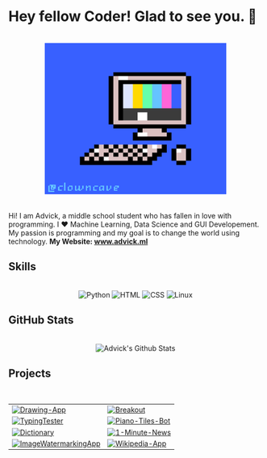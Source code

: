 <h1> Hey fellow Coder! Glad to see you. 👋 </h1>
<br>
<div align = "center">
    <img width="360" height="300" alt="Computer" src="computer.gif">
</div>
<br>
<p> Hi! I am Advick, a middle school student who has fallen in love with programming. I ❤️ Machine Learning, Data Science and GUI Developement. My passion is programming and my goal is to change the world using technology. <strong>My Website: <a href="https://www.advick.ml/">www.advick.ml</a></strong></p>

<!-- Skills -->
<h2>Skills</h2>
<br>
<div align = "center">
    <img alt="Python" src="https://img.shields.io/badge/Python-1C1E26?style=for-the-badge&logo=python&labelColor=1C1E26">
    <img alt="HTML" src="https://img.shields.io/badge/HTML-1C1E26?style=for-the-badge&logo=html5&labelColor=1C1E26">
    <img alt="CSS" src="https://img.shields.io/badge/CSS-1C1E26?style=for-the-badge&logo=CSS3&labelColor=1C1E26">
    <img alt="Linux" src="https://img.shields.io/badge/Linux-1C1E26?style=for-the-badge&logo=linux&labelColor=1C1E26">
</div>

<!-- Github Stats -->
<h2>GitHub Stats</h2>
<br>
<div align = "center">
    <img alt = "Advick's Github Stats" src = "https://github-readme-stats.vercel.app/api?username=AdvickV&show_icons=true&title_color=27D796&icon_color=B877DB&text_color=F9CBBE&bg_color=1C1E26">
</div>

<!-- Projects -->
<h2>Projects</h2>
<br>
<div align = "center">
    <table>
        <tr>
        <td><a href="https://github.com/AdvickV/Drawing-App" target="_blank">
            <img alt="Drawing-App" src="https://github-readme-stats.vercel.app/api/pin/?username=AdvickV&repo=Drawing-App&show_icons=true&title_color=27D796&icon_color=B877DB&text_color=F9CBBE&bg_color=1C1E26">
        </a></td>
        <td><a href="https://github.com/AdvickV/Breakout" target="_blank">
            <img alt="Breakout" src="https://github-readme-stats.vercel.app/api/pin/?username=AdvickV&repo=Breakout&show_icons=true&title_color=27D796&icon_color=B877DB&text_color=F9CBBE&bg_color=1C1E26">
        </a></td>
        </tr>
        <tr>
        <td><a href="https://github.com/AdvickV/TypingTester" target="_blank">
            <img alt="TypingTester" src="https://github-readme-stats.vercel.app/api/pin/?username=AdvickV&repo=TypingTester&show_icons=true&title_color=27D796&icon_color=B877DB&text_color=F9CBBE&bg_color=1C1E26">
        </a></td>
        <td><a href="https://github.com/AdvickV/Piano-Tiles-Bot" target="_blank">
            <img alt="Piano-Tiles-Bot" src="https://github-readme-stats.vercel.app/api/pin/?username=AdvickV&repo=Piano-Tiles-Bot&show_icons=true&title_color=27D796&icon_color=B877DB&text_color=F9CBBE&bg_color=1C1E26">
        </a></td>
        </tr>
        <tr>
        <td><a href="https://github.com/AdvickV/Dictionary" target="_blank">
            <img alt="Dictionary" src="https://github-readme-stats.vercel.app/api/pin/?username=AdvickV&repo=Dictionary&show_icons=true&title_color=27D796&icon_color=B877DB&text_color=F9CBBE&bg_color=1C1E26">
        </a></td>
        <td><a href="https://github.com/AdvickV/1-Minute-News" target="_blank">
            <img alt="1-Minute-News" src="https://github-readme-stats.vercel.app/api/pin/?username=AdvickV&repo=1-Minute-News&show_icons=true&title_color=27D796&icon_color=B877DB&text_color=F9CBBE&bg_color=1C1E26">
        </a></td>
        </tr>
        <tr>
        <td><a href="https://github.com/AdvickV/ImageWatermarkingApp" target="_blank">
            <img alt="ImageWatermarkingApp" src="https://github-readme-stats.vercel.app/api/pin/?username=AdvickV&repo=ImageWatermarkingApp&show_icons=true&title_color=27D796&icon_color=B877DB&text_color=F9CBBE&bg_color=1C1E26">
        </a></td>
        <td><a href="https://github.com/AdvickV/Wikipedia-App" target="_blank">
            <img alt="Wikipedia-App" src="https://github-readme-stats.vercel.app/api/pin/?username=AdvickV&repo=Wikipedia-App&show_icons=true&title_color=27D796&icon_color=B877DB&text_color=F9CBBE&bg_color=1C1E26">
        </a></td>
        </tr>  
    </table>
</div>

